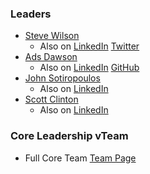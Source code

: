 ### Leaders

- [Steve Wilson](mailto:steve.wilson@owasp.org)
  - Also on [LinkedIn](https://www.linkedin.com/in/wilsonsd/) [Twitter](https://twitter.com/virtualsteve)
- [Ads Dawson](mailto:ads.dawson@owasp.org)
  - Also on [LinkedIn](https://www.linkedin.com/in/adamdawson0/) [GitHub](https://github.com/GangGreenTemperTatum)
- [John Sotiropoulos](mailto:john.sotiropoulos@owasp.org)
  - Also on [LinkedIn](https://www.linkedin.com/in/jsotiropoulos/)
- [Scott Clinton](mailto:scott.clinton@owasp.org)
  - Also on [LinkedIn](https://www.linkedin.com/in/scottjclinton/)

### Core Leadership vTeam

- Full Core Team [Team Page](https://github.com/OWASP/www-project-top-10-for-large-language-model-applications/wiki/Core-Team)
